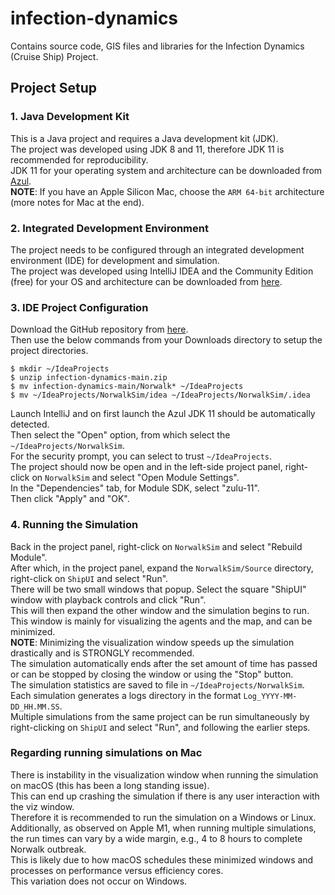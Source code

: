 # infection-dynamics
Contains source code, GIS files and libraries for the Infection Dynamics (Cruise Ship) Project.

## Project Setup
### 1. Java Development Kit
This is a Java project and requires a Java development kit (JDK).   
The project was developed using JDK 8 and 11, therefore JDK 11 is recommended for reproducibility.  
JDK 11 for your operating system and architecture can be downloaded from [Azul](https://www.azul.com/downloads/?version=java-11-lts&package=jdk#zulu).  
**NOTE**: If you have an Apple Silicon Mac, choose the `ARM 64-bit` architecture (more notes for Mac at the end).

### 2. Integrated Development Environment
The project needs to be configured through an integrated development environment (IDE) for development and simulation.  
The project was developed using IntelliJ IDEA and the Community Edition (free) for your OS and architecture can be downloaded from [here](https://www.jetbrains.com/idea/download/).  

### 3. IDE Project Configuration 
Download the GitHub repository from [here](https://github.com/KorkinLab/infection-dynamics/archive/refs/heads/main.zip).  
Then use the below commands from your Downloads directory to setup the project directories.
```
$ mkdir ~/IdeaProjects
$ unzip infection-dynamics-main.zip
$ mv infection-dynamics-main/Norwalk* ~/IdeaProjects
$ mv ~/IdeaProjects/NorwalkSim/idea ~/IdeaProjects/NorwalkSim/.idea
```
Launch IntelliJ and on first launch the Azul JDK 11 should be automatically detected.  
Then select the "Open" option, from which select the `~/IdeaProjects/NorwalkSim`.  
For the security prompt, you can select to trust `~/IdeaProjects`.  
The project should now be open and in the left-side project panel, right-click on `NorwalkSim` and select "Open Module Settings".  
In the "Dependencies" tab, for Module SDK, select "zulu-11".  
Then click "Apply" and "OK".  

### 4. Running the Simulation
Back in the project panel, right-click on `NorwalkSim` and select "Rebuild Module".  
After which, in the project panel, expand the `NorwalkSim/Source` directory, right-click on `ShipUI` and select "Run".  
There will be two small windows that popup. Select the square "ShipUI" window with playback controls and click "Run".  
This will then expand the other window and the simulation begins to run.  
This window is mainly for visualizing the agents and the map, and can be minimized.  
**NOTE**: Minimizing the visualization window speeds up the simulation drastically and is STRONGLY recommended.  
The simulation automatically ends after the set amount of time has passed or can be stopped by closing the window or using the "Stop" button.  
The simulation statistics are saved to file in `~/IdeaProjects/NorwalkSim`.  
Each simulation generates a logs directory in the format `Log_YYYY-MM-DD_HH.MM.SS`.  
Multiple simulations from the same project can be run simultaneously by right-clicking on `ShipUI` and select "Run", and following the earlier steps.

### Regarding running simulations on Mac
There is instability in the visualization window when running the simulation on macOS (this has been a long standing issue).  
This can end up crashing the simulation if there is any user interaction with the viz window.  
Therefore it is recommended to run the simulation on a Windows or Linux.  
Additionally, as observed on Apple M1, when running multiple simulations, the run times can vary by a wide margin, e.g., 4 to 8 hours to complete Norwalk outbreak.  
This is likely due to how macOS schedules these minimized windows and processes on performance versus efficiency cores.  
This variation does not occur on Windows.  
